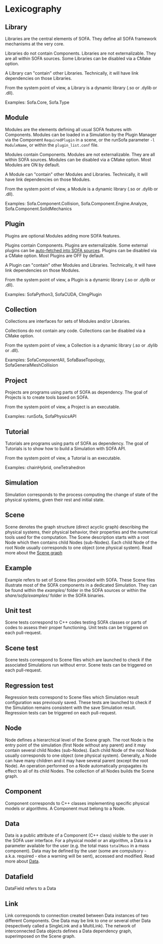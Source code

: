 # Lexicography

## Library
Libraries are the central elements of SOFA. They define all SOFA framework mechanisms at the very core.

Libraries do not contain Components.
Libraries are not externalizable. They are all within SOFA sources.
Some Libraries can be disabled via a CMake option.

A Library can "contain" other Libraries. Technically, it will have link dependencies on those Libraries.

From the system point of view, a Library is a dynamic library (.so or .dylib or .dll).

Examples: Sofa.Core, Sofa.Type

## Module
Modules are the elements defining all usual SOFA features with Components.
Modules can be loaded in a Simulation by the Plugin Manager via the Component `RequiredPlugin` in a scene, or the runSofa parameter `-l ModuleName`, or within the `plugin_list.conf` file.

Modules contain Components.
Modules are not externalizable. They are all within SOFA sources.
Modules can be disabled via a CMake option. Most Modules are ON by default.

A Module can "contain" other Modules and Libraries. Technically, it will have link dependencies on those Modules.

From the system point of view, a Module is a dynamic library (.so or .dylib or .dll).

Examples: Sofa.Component.Collision, Sofa.Component.Engine.Analyze, Sofa.Component.SolidMechanics

## Plugin
Plugins are optional Modules adding more SOFA features.

Plugins contain Components.
Plugins are externalizable. Some external plugins can be [auto-fetched into SOFA sources](https://www.sofa-framework.org/community/doc/plugins/fetch-plugin-code-source/).
Plugins can be disabled via a CMake option. Most Plugins are OFF by default.

A Plugin can "contain" other Modules and Libraries. Technically, it will have link dependencies on those Modules.

From the system point of view, a Plugin is a dynamic library (.so or .dylib or .dll).

Examples: SofaPython3, SofaCUDA, CImgPlugin

## Collection
Collections are interfaces for sets of Modules and/or Libraries.

Collections do not contain any code.
Collections can be disabled via a CMake option.

From the system point of view, a Collection is a dynamic library (.so or .dylib or .dll).

Examples: SofaComponentAll, SofaBaseTopology, SofaGeneralMeshCollision

## Project
Projects are programs using parts of SOFA as dependency.
The goal of Projects is to create tools based on SOFA.

From the system point of view, a Project is an executable.

Examples: runSofa, SofaPhysicsAPI

## Tutorial
Tutorials are programs using parts of SOFA as dependency.
The goal of Tutorials is to show how to build a Simulation with SOFA API.

From the system point of view, a Tutorial is an executable.

Examples: chainHybrid, oneTetrahedron

## Simulation
Simulation corresponds to the process computing the change of state of the physical systems, given their rest and initial state.

## Scene
Scene denotes the graph structure (direct acyclic graph) describing the physical systems, their physical behavior, their properties and the numerical tools used for the computation. The Scene description starts with a root Node which then contains child Nodes (sub-Nodes). Each child Node of the root Node usually corresponds to one object (one physical system).
Read more about the [Scene graph](https://www.sofa-framework.org/community/doc/simulation-principles/scene-graph/) 

## Example
Example refers to set of Scene files provided with SOFA. These Scene files illustrate most of the SOFA components in a dedicated Simulation. They can be found within the _examples/_ folder in the SOFA sources or within the _share/sofa/examples/_ folder in the SOFA binaries.


## Unit test
Scene tests correspond to C++ codes testing SOFA classes or parts of codes to assess their proper functioning.
Unit tests can be triggered on each pull-request.

## Scene test
Scene tests correspond to Scene files which are launched to check if the associated Simulations run without error.
Scene tests can be triggered on each pull-request.

## Regression test
Regression tests correspond to Scene files which Simulation result configuration was previously saved. These tests are launched to check if the Simulation remains consistent with the save Simulation result.
Regression tests can be triggered on each pull-request.


## Node
Node defines a hierarchical level of the Scene graph. The root Node is the entry point of the simulation (first Node without any parent) and it may contain several child Nodes (sub-Nodes). Each child Node of the root Node usually corresponds to one object (one physical system). Generally, a Node can have many children and it may have several parent (except the root Node). An operation performed on a Node automatically propagates its effect to all of its child Nodes. The collection of all Nodes builds the Scene graph.

## Component
Component corresponds to C++ classes implementing specific physical models or algorithms. A Component must belong to a Node.

## Data
Data is a public attribute of a Component (C++ class) visible to the user in the SOFA user interface. For a physical model or an algorithm, a Data is a parameter available for the user (e.g. the total mass `totalMass` in a mass component). Data may be defined by the user (some are compulsory - a.k.a. required - else a warning will be sent), accessed and modified.
Read more about [Data](https://www.sofa-framework.org/community/doc/simulation-principles/scene-graph/#data).

## Datafield
DataField refers to a Data

## Link
Link corresponds to connection created between Data instances of two different Components. One Data may be link to one or several other Data (respectively called a SingleLink and a MultiLink). The network of interconnected Data objects defines a Data dependency graph, superimposed on the Scene graph.
